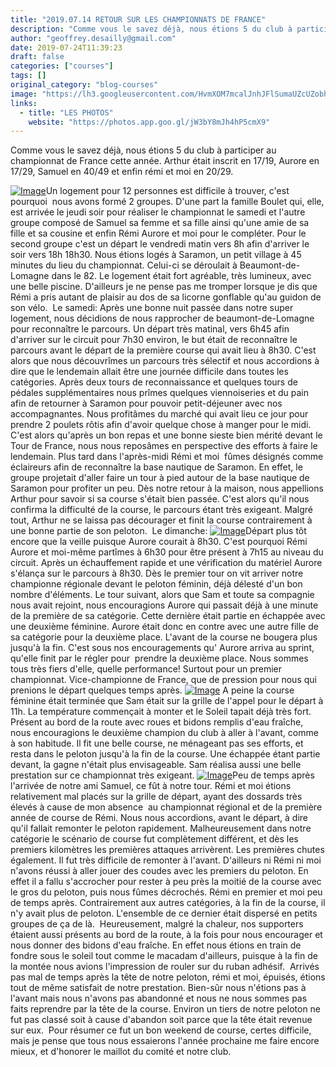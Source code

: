```yaml
---
title: "2019.07.14 RETOUR SUR LES CHAMPIONNATS DE FRANCE"
description: "Comme vous le savez déjà, nous étions 5 du club à participer au championnat de France cette année. Arthur était inscrit en 17/19, Aurore en 17/29, Samuel en 40/49 et enfin rémi et moi en 20/29."
author: "geoffrey.desailly@gmail.com"
date: 2019-07-24T11:39:23
draft: false
categories: ["courses"]
tags: []
original_category: "blog-courses"
image: "https://lh3.googleusercontent.com/HvmXOM7mcalJnhJFlSumaUZcUZobhIQhC7irn0uRFnHGOnlV3IF-62KHPPYU4colmVObRZFHnFgZ6AC2VOKtEHEnO-xXF9qekr_Uudbl-XEHL9Vkqn45mQSBwynPekX7zfC9R0-Jm-bJJ_Ro7i7k-6LW3uX4JsS_sQWDRb--2uW5NNti-B_9ke6TW4HUAJdSyIs0Pj171dZ9hKj_qDSgv9uH56KTqxVfIryiuHtYS9Tidag0sDMruwiCWoWvuQXxS3vxEXVEWG0YzyyisywCRbcWRhEK9opac5o1bMER4P0SBipbw90Wxyn_EycU2VqI-OnLE6mxNUgMlq4Osrg9Yq3ttjzcWwQmCsKv4ryNC0C3SaHPdeJl_PLj3eXX81fyvNYNOvzxCYEjDgML53Ee-GfvlOZktfnWbi5eS1vYwOpf7cxsywKcNMkARuyGtM9syY5Zbp4G68fs6aSVO7Ou5gpuZPeyzKHxcbew0XM5VvQdFwGCviknWgC8QaNPvX21LTNQ-5jUXsWnZJcSqZfsQGhVP0ybz48Lyswf5B64UqIYr7aXCleqFdlhuFt55neRqjR9T_dh_FgAuxn16Vxd0e_smimRM2KI7bxzwnoT9JWtNF5z7JI07YFUNR8fPAbT44I_OO9XZI0xrGfB8Dn1TcTxRTsVvJQIde8AD71U_pzR_UpmzDs4DdWLvq1LHeUQwOVmavhrpzqkELQJCxn2-svX4A=w725-h966-no"
links:
  - title: "LES PHOTOS"
    website: "https://photos.app.goo.gl/jW3bY8mJh4hP5cmX9"
---
```


Comme vous le savez déjà, nous étions 5 du club à participer au championnat de France cette année. Arthur était inscrit en 17/19, Aurore en 17/29, Samuel en 40/49 et enfin rémi et moi en 20/29.

<!--more-->

[![Image](https://lh3.googleusercontent.com/nM7CzaVV2QMfFMQ8B3XqAJ4DSlJV9NhTbieazHojwCEGMFKHqRAi34blFIMhQ9ZJPkcrxxqj2nNl_9pjxMzljciE6u0io3dbA2W83aBZBonnf3Z-IoeZpmm4t-wv0KX7polZh-7PFEs=w480-h640-no)](https://lh3.googleusercontent.com/cC2bAQamt8TkuVIvPNxQeTQ0-A-UghrbsTp0oS0p8IczusSiKJU_2jzDIka_5xQISOGPst-i1xZc9aZp3sC8KyrptvSrKdSwvH0bLykZGogeoxHIB-F0L4y9gMCsKw-24L-1jGyh8onYW2DjrUjZHZSYeJJvxs-FhhE9tWjlntq4qcxKJPivccn1zzmUGmtFz2o9e8d3hdiHyp9bnhNl4Ll-zTuGLAKNJ3DAVk1lCf2lxQK-cwQfPjaSKBX81Z4bWCMWlXIyDQEWqL670MCcgQlRDUpjlIyHl-q12hJRKiD60F8FCjW5BYR3_AVZTLnaVE0cKBhyMTL-DNHge6cA_Ub4QvWmy0NwOCProKX5MITHQYaeWcuT-Wt2nnANY4j0RJVBiKKy7w9YXzHGePqQZxenUv4x1mO_mTtEBBLafJSU14nyRDa4thmf5MINzrZfPRR1hSjDgaNV6gbgkui1oFwGt7XgEBeIefHy6ymQduUqTvHbGDe1xCvDPRvTd2sNFfiBMCBzMYOyBDza45xgOT0gpysHe2V_Eu1h_3XOhnolyMBGg1w0kq5t1Jo8XNTZw1M34jFxKvMRhcbK6mGxe0UQCwlW70Puoht1b77mPtwGGjqxoT4hKW035o3Ol8uEw-gicn270-KZtq30_NQf8Tq462bOnCKfLWFoxgxz1Uexqw3k2D_uLBllpY7VrS6xIU2nZUDOD8mETelQQD5DtIBuyw=w480-h640-no)Un logement pour 12 personnes est difficile à trouver, c'est pourquoi&nbsp; nous avons formé 2 groupes. D'une part la famille Boulet qui, elle, est arrivée le jeudi soir pour réaliser le championnat le samedi et l'autre groupe composé de Samuel sa femme et sa fille ainsi qu'une amie de sa fille et sa cousine et enfin Rémi Aurore et moi pour le compléter.
Pour le second groupe c'est un départ le vendredi matin vers 8h afin d'arriver le soir vers 18h 18h30. Nous étions logés à Saramon, un petit village à 45 minutes du lieu du championnat. Celui-ci se déroulait à Beaumont-de-Lomagne dans le 82. Le logement était fort agréable, très lumineux, avec une belle piscine. D'ailleurs je ne pense pas me tromper lorsque je dis que Rémi a pris autant de plaisir au dos de sa licorne gonflable qu'au guidon de son vélo.
&nbsp;Le samedi:
Après une bonne nuit passée dans notre super logement, nous décidions de nous rapprocher de beaumont-de-Lomagne pour reconnaître le parcours. Un départ très matinal, vers 6h45 afin d'arriver sur le circuit pour 7h30 environ, le but était de reconnaître le parcours avant le départ de la première course qui avait lieu à 8h30. C'est alors que nous découvrîmes un parcours très sélectif et nous accordions à dire que le lendemain allait être une journée difficile dans toutes les catégories. Après deux tours de reconnaissance et quelques tours de pédales supplémentaires nous prîmes quelques viennoiseries et du pain afin de retourner à Saramon pour pouvoir petit-déjeuner avec nos accompagnantes. Nous profitâmes du marché qui avait lieu ce jour pour prendre 2 poulets rôtis afin d'avoir quelque chose à manger pour le midi. C'est alors qu'après un bon repas et une bonne sieste bien mérité devant le Tour de France, nous nous reposâmes en perspective des efforts à faire le lendemain. Plus tard dans l'après-midi Rémi et moi&nbsp; fûmes désignés comme éclaireurs afin de reconnaître la base nautique de Saramon. En effet, le groupe projetait d'aller faire un tour à pied autour de la base nautique de Saramon pour profiter un peu. Dès notre retour à la maison, nous appellions Arthur pour savoir si sa course s'était bien passée. C'est alors qu'il nous confirma la difficulté de la course, le parcours étant très exigeant. Malgré tout, Arthur ne se laissa pas décourager et finit la course contrairement à une bonne partie de son peloton.&nbsp;
Le dimanche:
[![Image](https://lh3.googleusercontent.com/vYeGzs-pHIUvWfN2RsgIBAvHWgziDYJRW3hUD7pAKjxmA0Rc64fTsR6q-mSYpWFr8Zu3i2fI_JEGpoPnQRHK1oohj1GSBmYx0xuar8b-TcKnoQ6-EDFNYJYk2wQ7Mta9Je04O3uglkI=w750-h406-no)](https://lh3.googleusercontent.com/jGCOfU73yNaHbajrfW5te-a-Mky9vhMJEXs36_IVQeXzeW9QC2dSGalMEBI3dD5Yh5pmTwkIRWaFOwWBalwrz9-eK1sQpFzmrUXP3ePDH5WDwfTgaS95OYGavEhXXzu4Dj-SePKW1ZQO28ra8Z-3i2LLJO_IlzfSPIQ0EjvTIsuoYcuBNNag9OOyiFgqPmCL91FJeAZKNYHgPS9hXgWIAWq7mPi0oWIX-cOPnE2TTjE6rO6y1eCqLFI5_It5-ZWLVtWAzhlNHa6ocGF5LS_02c_eMEDupsBq31DyGFp-dwTR0e4SWuejq2pZ63eCvJ7vdWnqkS7_zIkc-C4aXETVQZu7cDTOEidnXpFLcbCew2fV-l6Wch2joFMcEyT8CdDEVqRpX1jQ8187xOwKU_6Elh8VM64kD1oh86KuAshIQplpUhGcgy_7xKqiKPz44__VSXMbE07IMg1NMbgY4WLSVVNs-qh2KCJ1KmeV0nPRnH9-yon_tp9N2R-IoiGf5OYsDYOsG2qvn6u5wYzFFIg8qGOySN5W_rKgLqq6W9G35NRKicPMNGnapYeUa7CZPFbr1igrMxLd5Hb_SHyAf2IoKcUFZ0ClnEqOkNXiyvi7LVPa8mon1O-WcrDzpNR9-EvRffdjdMz3blsv4cFBqg3Qz6VoqmSRUn9HsR7tE2HxKeD6KlzpWsoX9b_ilBYtx_6mpz3ZxHbMP0aWVhdEU5mSB8x8hA=w1704-h959-no)Départ plus tôt encore que la veille puisque Aurore courait à 8h30. C'est pourquoi Rémi Aurore et moi-même partîmes à 6h30 pour être présent à 7h15 au niveau du circuit. Après un échauffement rapide et une vérification du matériel Aurore s'élança sur le parcours à 8h30. Dès le premier tour on vit arriver notre championne régionale devant le peloton féminin, déjà délesté d'un bon nombre d'éléments. Le tour suivant, alors que Sam et toute sa compagnie nous avait rejoint, nous encouragions Aurore qui passait déjà à une minute de la première de sa catégorie. Cette dernière était partie en échappée avec une deuxième féminine. Aurore était donc en contre avec une autre fille de sa catégorie pour la deuxième place. L'avant de la course ne bougera plus jusqu'à la fin. C'est sous nos encouragements qu' Aurore arriva au sprint, qu'elle finit par le régler pour&nbsp; prendre la deuxième place. Nous sommes tous très fiers d'elle, quelle performance! Surtout pour un premier championnat. Vice-championne de France, que de pression pour nous qui prenions le départ quelques temps après.
[![Image](https://lh3.googleusercontent.com/YsQfm0lFJGAeVQGaKGsGgkrRhm8NRo2HfiWlQsKLKQD-go3zJzH2QyZ2MoM_0eCPlIx46psD2IQvNrVaiWvQajriknYv7GP3yHB7K-ppTrC6Oau7Ndd_KisXQ-MUaGIBe11ac2rGP2k=w2806-h1578-no)](https://lh3.googleusercontent.com/YgZBuJ_mZwIbQSjYES7nuLuWdYSNx_0tqQRG26JYrOhf4Dhm3EplC4NNJ5ckbIARPGSTYgg_3b8khTfhGEPJdtBGBY1KYSt4hrEXeSVQTTXN4Su8nFyHR1JHkg8uRINQKG36IsyN5tGlvc9F31Bpb5ewLF4fajItU8Y0gy7qVD4i0Kt-rRm0rVhe01nsSep3rxal2C4WPmTtDCdNJxWra5Pg9sTlgFQikNDhQ4iMgK2iCOAezus-eg2cqs98YrXdHgJu18kJuVILB83e_q7PLRlXtJpNTAYh26HUoCNV-bbMRBZKo1mTZwkMT1-3GK-rZnQr15HBOSWVKX6xN3UzTt8BJPG5JDkAP9pjX6qyIykdwK__jPFa8qpMpc7jLTLsm1-R-g97ry1ACooTD-YXr7fyqyYMTbOL2Eil82em5vlwcuDuqc5aXHwkAly1a3-l6pZDtajHhr1nteK3vMAOyVvLVYDMJ-xjati59p3w_7XdC1XnTQ3tEPjITwU_yfazLzTh1gA8i6-5m16mHyYziEI7FPk7gd0S7FLHHSwipl8kz1DPjnwlJCp11h1obaud3hXSba67Gz5c95K5aVDS2iqFHVxsWIZ4uMtGQtqxST3WrJeV8X750BTAX43BiYZGbxs1cZzBBJNpEQeW3pgxprENcS00nkbUTIOgj_czo-Zvd1JHH_CAH6YYJ0j2cHi00khetx2JlRdNUfwFG4LgJ8VhRQ=w750-h400-no) A peine la course féminine était terminée que Sam était sur la grille de l'appel pour le départ à 11h. La température commençait à monter et le Soleil tapait déjà très fort. Présent au bord de la route avec roues et bidons remplis d'eau fraîche, nous encouragions le deuxième champion du club à aller à l'avant, comme à son habitude. Il fit une belle course, ne ménageant pas ses efforts, et resta dans le peloton jusqu'à la fin de la course. Une échappée étant partie devant, la gagne n'était plus envisageable. Sam réalisa aussi une belle prestation sur ce championnat très exigeant.
[![Image](https://lh3.googleusercontent.com/mCDDqJKxBAHPQqFJbsf9OVdJk4v-FrZWDlOd1UhSa2Xb_fH40tDylmYkP4NVHXURz0kzZ5EFTE4l9O4LLabj3Ohnx3g9Qi66MTZtkVvLmIPnW9HmCRbbNesAH_321gO6FhvIQngvBQifvlIXzH_ihJLxMXzbjIdzI8bp47Hythzt3GGcKtEqoV6Le0Rmdpmwjt1m80q4huES2DHhnOrX4q3v6lxtxGZOCsCAKLh1w7ahn0NTUf3fQRAZdW6ZFrf06GBKgvA5He287y6ZEpEmcqCBPBm9dECYQPcARVKGvjMWPIvtFC8qY0HHWnMKYd3iOJsI-k_Acc1bn9H526ARIOBW2DmiWx6drVoAtVW5MNfyUiUFJi7QyOZPZYdwEVAzDGRsoCi2qoE3yrMgYLagVa8Z8iUP4uSKnh6GeMrbSkjwJM48C53SHScg-YhRvCdO_vNnRdsK_ul5s4BxRciUnqlS2GogAnMa62WVGsmmFfCaJOaBMEsKgehDakGqvj47i1Qxx53ocdwLPfI3pMFToIPY7-s411cIg7WQAWl8rUfe5XV2Jw83O8GjXBrCJ22j9JAzVDppFk4SY1Wl-IbQq_OyBKracJsKE-yf4GJpaAUBQPSDKY2Hi9pyrJrnmnjbKA4zLrFpxLyisq2k11yUp82O3zAXPi_c4BixSOV-j06Ta_z_XiAFAr_NiqwIgIK38JV6cIwvtX_LT8dBMWj8I25tuQ=w968-h966-no)](https://lh3.googleusercontent.com/mCDDqJKxBAHPQqFJbsf9OVdJk4v-FrZWDlOd1UhSa2Xb_fH40tDylmYkP4NVHXURz0kzZ5EFTE4l9O4LLabj3Ohnx3g9Qi66MTZtkVvLmIPnW9HmCRbbNesAH_321gO6FhvIQngvBQifvlIXzH_ihJLxMXzbjIdzI8bp47Hythzt3GGcKtEqoV6Le0Rmdpmwjt1m80q4huES2DHhnOrX4q3v6lxtxGZOCsCAKLh1w7ahn0NTUf3fQRAZdW6ZFrf06GBKgvA5He287y6ZEpEmcqCBPBm9dECYQPcARVKGvjMWPIvtFC8qY0HHWnMKYd3iOJsI-k_Acc1bn9H526ARIOBW2DmiWx6drVoAtVW5MNfyUiUFJi7QyOZPZYdwEVAzDGRsoCi2qoE3yrMgYLagVa8Z8iUP4uSKnh6GeMrbSkjwJM48C53SHScg-YhRvCdO_vNnRdsK_ul5s4BxRciUnqlS2GogAnMa62WVGsmmFfCaJOaBMEsKgehDakGqvj47i1Qxx53ocdwLPfI3pMFToIPY7-s411cIg7WQAWl8rUfe5XV2Jw83O8GjXBrCJ22j9JAzVDppFk4SY1Wl-IbQq_OyBKracJsKE-yf4GJpaAUBQPSDKY2Hi9pyrJrnmnjbKA4zLrFpxLyisq2k11yUp82O3zAXPi_c4BixSOV-j06Ta_z_XiAFAr_NiqwIgIK38JV6cIwvtX_LT8dBMWj8I25tuQ=w968-h966-no)Peu de temps après l'arrivée de notre ami Samuel, ce fût à notre tour. Rémi et moi étions relativement mal placés sur la grille de départ, ayant des dossards très élevés à cause de mon absence&nbsp; au championnat régional et de la première année de course de Rémi. Nous nous accordions, avant le départ, à dire qu'il fallait remonter le peloton rapidement. Malheureusement dans notre catégorie le scénario de course fut complètement différent, et dès les premiers kilomètres les premières attaques arrivèrent. Les premières chutes également. Il fut très difficile de remonter à l'avant. D'ailleurs ni Rémi ni moi n'avons réussi à aller jouer des coudes avec les premiers du peloton. En effet il a fallu s'accrocher pour rester à peu près la moitié de la course avec le gros du peloton, puis nous fûmes décrochés. Rémi en premier et moi peu de temps après. Contrairement aux autres catégories, à la fin de la course, il n'y avait plus de peloton. L'ensemble de ce dernier était dispersé en petits groupes de ça de là.&nbsp; Heureusement, malgré la chaleur, nos supporters étaient aussi présents au bord de la route, à la fois pour nous encourager et nous donner des bidons d'eau fraîche. En effet nous étions en train de fondre sous le soleil tout comme le macadam d'ailleurs, puisque à la fin de la montée nous avions l'impression de rouler sur du ruban adhésif.&nbsp;
Arrivés pas mal de temps après la tête de notre peloton, rémi et moi, épuisés, étions tout de même satisfait de notre prestation. Bien-sûr nous n'étions pas à l'avant mais nous n'avons pas abandonné et nous ne nous sommes pas faits reprendre par la tête de la course. Environ un tiers de notre peloton ne fut pas classé soit à cause d'abandon soit parce que la tête était revenue sur eux.
&nbsp;Pour résumer ce fut un bon weekend de course, certes difficile, mais je pense que tous nous essaierons l'année prochaine me faire encore mieux, et d'honorer le maillot du comité et notre club.